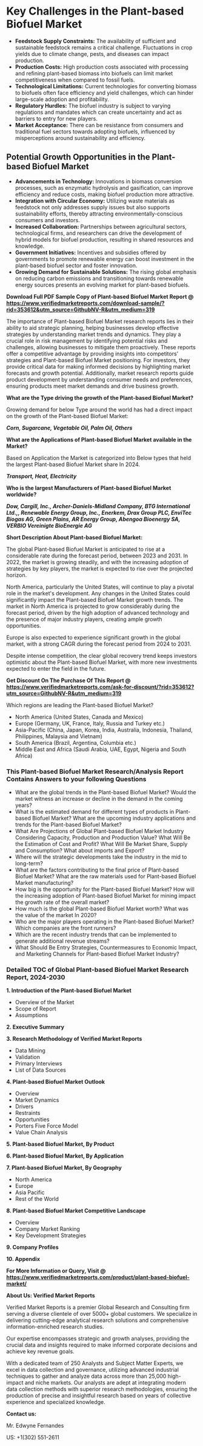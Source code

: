 <p class=""><h1>Key Challenges in the Plant-based Biofuel Market</h1><ul>    <li><strong>Feedstock Supply Constraints:</strong> The availability of sufficient and sustainable feedstock remains a critical challenge. Fluctuations in crop yields due to climate change, pests, and diseases can impact production.</li>    <li><strong>Production Costs:</strong> High production costs associated with processing and refining plant-based biomass into biofuels can limit market competitiveness when compared to fossil fuels.</li>    <li><strong>Technological Limitations:</strong> Current technologies for converting biomass to biofuels often face efficiency and yield challenges, which can hinder large-scale adoption and profitability.</li>    <li><strong>Regulatory Hurdles:</strong> The biofuel industry is subject to varying regulations and mandates which can create uncertainty and act as barriers to entry for new players.</li>    <li><strong>Market Acceptance:</strong> There can be resistance from consumers and traditional fuel sectors towards adopting biofuels, influenced by misperceptions around sustainability and efficiency.</li></ul><h2>Potential Growth Opportunities in the Plant-based Biofuel Market</h1><ul>    <li><strong>Advancements in Technology:</strong> Innovations in biomass conversion processes, such as enzymatic hydrolysis and gasification, can improve efficiency and reduce costs, making biofuel production more attractive.</li>    <li><strong>Integration with Circular Economy:</strong> Utilizing waste materials as feedstock not only addresses supply issues but also supports sustainability efforts, thereby attracting environmentally-conscious consumers and investors.</li>    <li><strong>Increased Collaboration:</strong> Partnerships between agricultural sectors, technological firms, and researchers can drive the development of hybrid models for biofuel production, resulting in shared resources and knowledge.</li>    <li><strong>Government Initiatives:</strong> Incentives and subsidies offered by governments to promote renewable energy can boost investment in the plant-based biofuel sector and foster innovation.</li>    <li><strong>Growing Demand for Sustainable Solutions:</strong> The rising global emphasis on reducing carbon emissions and transitioning towards renewable energy sources presents an evolving market for plant-based biofuels.</li></ul></p><p class=""><strong>Download Full PDF Sample Copy of Plant-based Biofuel Market Report @ <a href="https://www.verifiedmarketreports.com/download-sample/?rid=353612&utm_source=GithubNV-R&utm_medium=319" target="_blank">https://www.verifiedmarketreports.com/download-sample/?rid=353612&utm_source=GithubNV-R&utm_medium=319</a></strong></p><p>The importance of&nbsp;Plant-based Biofuel Market research reports lies in their ability to aid strategic planning, helping businesses develop effective strategies by understanding market trends and dynamics. They play a crucial role in risk management by identifying potential risks and challenges, allowing businesses to mitigate them proactively. These reports offer a competitive advantage by providing insights into competitors' strategies and Plant-based Biofuel Market positioning. For investors, they provide critical data for making informed decisions by highlighting market forecasts and growth potential. Additionally, market research reports guide product development by understanding consumer needs and preferences, ensuring products meet market demands and drive business growth.</p><p><strong>What are the&nbsp;Type driving the growth of the Plant-based Biofuel Market?</strong></p><p id="" class="">Growing demand for below Type around the world has had a direct impact on the growth of the Plant-based Biofuel Market:</p><p class=""><em><strong>Corn, Sugarcane, Vegetable Oil, Palm Oil, Others</strong></em></p><p class=""><strong>What are the&nbsp;Applications&nbsp;of Plant-based Biofuel Market available in the Market?</strong></p><p id="" class="">Based on Application the Market is categorized into Below types that held the largest Plant-based Biofuel Market share In 2024.</p><p class=""><em><strong>Transport, Heat, Electricity</strong></em></p><p class=""><strong>Who is the largest Manufacturers of Plant-based Biofuel Market worldwide?</strong></p><p><em><strong>Dow, Cargill, Inc., Archer-Daniels-Midland Company, BTG International Ltd.,, Renewable Energy Group, Inc., Enerkem, Drax Group PLC, EnviTec Biogas AG, Green Plains, AR Energy Group, Abengoa Bioenergy SA, VERBIO Vereinigte BioEnergie AG</strong></em></p><p id="" class=""><strong>Short Description About Plant-based Biofuel Market:</strong></p><p>The global Plant-based Biofuel Market is anticipated to rise at a considerable rate during the forecast period, between 2023 and 2031. In 2022, the market is growing steadily, and with the increasing adoption of strategies by key players, the market is expected to rise over the projected horizon.</p><p>North America, particularly the United States, will continue to play a pivotal role in the market's development. Any changes in the United States could significantly impact the Plant-based Biofuel Market growth trends. The market in North America is projected to grow considerably during the forecast period, driven by the high adoption of advanced technology and the presence of major industry players, creating ample growth opportunities.</p><p>Europe is also expected to experience significant growth in the global market, with a strong CAGR during the forecast period from 2024 to 2031.</p><p>Despite intense competition, the clear global recovery trend keeps investors optimistic about the Plant-based Biofuel Market, with more new investments expected to enter the field in the future.</p><p id="" class=""><strong>Get Discount On The Purchase Of This Report @ <a href="https://www.verifiedmarketreports.com/ask-for-discount/?rid=353612?utm_source=GithubNV-R&utm_medium=319" target="_blank">https://www.verifiedmarketreports.com/ask-for-discount/?rid=353612?utm_source=GithubNV-R&utm_medium=319</a></strong></p><p class="">Which regions are leading the Plant-based Biofuel Market?</p><ul><li>North America (United States, Canada and Mexico)</li><li>Europe (Germany, UK, France, Italy, Russia and Turkey etc.)</li><li>Asia-Pacific (China, Japan, Korea, India, Australia, Indonesia, Thailand, Philippines, Malaysia and Vietnam)</li><li>South America (Brazil, Argentina, Columbia etc.)</li><li>Middle East and Africa (Saudi Arabia, UAE, Egypt, Nigeria and South Africa)</li></ul><h3 id="" class="">This Plant-based Biofuel Market Research/Analysis Report Contains Answers to your following Questions</h3><ul><li>What are the global trends in the Plant-based Biofuel Market? Would the market witness an increase or decline in the demand in the coming years?</li><li>What is the estimated demand for different types of products in Plant-based Biofuel Market? What are the upcoming industry applications and trends for the Plant-based Biofuel Market?</li><li>What Are Projections of Global Plant-based Biofuel Market Industry Considering Capacity, Production and Production Value? What Will Be the Estimation of Cost and Profit? What Will Be Market Share, Supply and Consumption? What about imports and Export?</li><li>Where will the strategic developments take the industry in the mid to long-term?</li><li>What are the factors contributing to the final price of Plant-based Biofuel Market? What are the raw materials used for Plant-based Biofuel Market manufacturing?</li><li>How big is the opportunity for the Plant-based Biofuel Market? How will the increasing adoption of Plant-based Biofuel Market for mining impact the growth rate of the overall market?</li><li>How much is the global Plant-based Biofuel Market worth? What was the value of the market In 2020?</li><li>Who are the major players operating in the Plant-based Biofuel Market? Which companies are the front runners?</li><li>Which are the recent industry trends that can be implemented to generate additional revenue streams?</li><li>What Should Be Entry Strategies, Countermeasures to Economic Impact, and Marketing Channels for Plant-based Biofuel Market Industry?</li></ul><h3 id="" class="">Detailed TOC of Global Plant-based Biofuel Market Research Report, 2024-2030</h3><p id="" class=""><strong>1. Introduction of the Plant-based Biofuel Market</strong></p><ul><li>Overview of the Market</li><li>Scope of Report</li><li>Assumptions</li></ul><p id="" class=""><strong>2. Executive Summary</strong></p><p id="" class=""><strong>3. Research Methodology of Verified Market Reports</strong></p><ul><li>Data Mining</li><li>Validation</li><li>Primary Interviews</li><li>List of Data Sources</li></ul><p id="" class=""><strong>4. Plant-based Biofuel Market Outlook</strong></p><ul><li>Overview</li><li>Market Dynamics</li><li>Drivers</li><li>Restraints</li><li>Opportunities</li><li>Porters Five Force Model</li><li>Value Chain Analysis</li></ul><p id="" class=""><strong>5. Plant-based Biofuel Market, By Product</strong></p><p id="" class=""><strong>6. Plant-based Biofuel Market, By Application</strong></p><p id="" class=""><strong>7. Plant-based Biofuel Market, By Geography</strong></p><ul><li>North America</li><li>Europe</li><li>Asia Pacific</li><li>Rest of the World</li></ul><p id="" class=""><strong>8. Plant-based Biofuel Market Competitive Landscape</strong></p><ul><li>Overview</li><li>Company Market Ranking</li><li>Key Development Strategies</li></ul><p id="" class=""><strong>9. Company Profiles</strong></p><p id="" class=""><strong>10. Appendix</strong></p><p id="" class=""><strong>For More Information or Query, Visit @ <a href="https://www.verifiedmarketreports.com/product/plant-based-biofuel-market/" target="_blank">https://www.verifiedmarketreports.com/product/plant-based-biofuel-market/</a></strong></p><p id="" class=""><strong>About Us: Verified Market Reports</strong></p><p id="" class="">Verified Market Reports is a premier Global Research and Consulting firm serving a diverse clientele of over 5000+ global customers. We specialize in delivering cutting-edge analytical research solutions and comprehensive information-enriched research studies.</p><p id="" class="">Our expertise encompasses strategic and growth analyses, providing the crucial data and insights required to make informed corporate decisions and achieve key revenue goals.</p><p id="" class="">With a dedicated team of 250 Analysts and Subject Matter Experts, we excel in data collection and governance, utilizing advanced industrial techniques to gather and analyze data across more than 25,000 high-impact and niche markets. Our analysts are adept at integrating modern data collection methods with superior research methodologies, ensuring the production of precise and insightful research based on years of collective experience and specialized knowledge.</p><p id="" class=""><strong>Contact us:</strong></p><p id="" class="">Mr. Edwyne Fernandes</p><p id="" class="">US: +1(302) 551-2611</p>